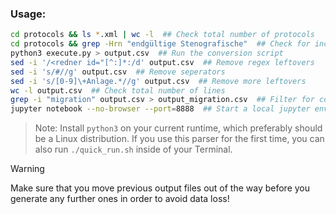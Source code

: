 ### Usage:

```bash
cd protocols && ls *.xml | wc -l  ## Check total number of protocols
cd protocols && grep -Hrn "endgültige Stenografische"  ## Check for incomplete protocols
python3 execute.py > output.csv  ## Run the conversion script
sed -i '/<redner id="[^:]*:/d' output.csv  ## Remove regex leftovers
sed -i 's/#//g' output.csv  ## Remove seperators
sed -i 's/[0-9]\+Anlage.*//g' output.csv  ## Remove more leftovers
wc -l output.csv  ## Check total number of lines
grep -i "migration" output.csv > output_migration.csv  ## Filter for context, e.g. "migration"
jupyter notebook --no-browser --port=8888  ## Start a local jupyter environment
```

> Note: Install `python3` on your current runtime, which preferably should be a Linux distribution. If you use this parser for the first time, you can also run `./quick_run.sh` inside of your Terminal.

> [!WARNING]
> Make sure that you move previous output files out of the way before you generate any further ones in order to avoid data loss!
